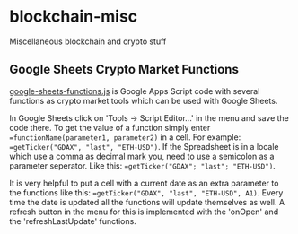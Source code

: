 # blockchain-misc
Miscellaneous blockchain and crypto stuff

## Google Sheets Crypto Market Functions
[google-sheets-functions.js](google-sheets-functions.js) is Google Apps Script code with several functions as crypto market tools which can be used with Google Sheets.

In Google Sheets click on 'Tools -> Script Editor...' in the menu and save the code there. To get the value of a function simply enter `=functionName(parameter1, parameter2)` in a cell. For example: `=getTicker("GDAX", "last", "ETH-USD")`. If the Spreadsheet is in a locale which use a comma as decimal mark you, need to use a semicolon as a parameter seperator. Like this: `=getTicker("GDAX"; "last"; "ETH-USD")`.
 
It is very helpful to put a cell with a current date as an extra parameter to the functions like this: `=getTicker("GDAX", "last", "ETH-USD", A1)`. Every time the date is updated all the functions will update themselves as well. A refresh button in the menu for this is implemented with the 'onOpen' and the 'refreshLastUpdate' functions.
